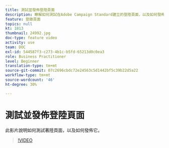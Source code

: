 ```yaml
---
title: 測試並發佈登陸頁面
description: 瞭解如何測試在Adobe Campaign Standard建立的登陸頁面，以及如何發佈。
feature: 登錄頁面
topics: null
kt: 1813
thumbnail: 24992.jpg
doc-type: feature video
activity: use
team: DOC
exl-id: 544587f3-c273-4b1c-b5fd-65213d0c0ea3
role: Business Practitioner
level: Beginner
translation-type: tm+mt
source-git-commit: 07c2696cbdc72e24563c5d1442bf5c39b22d5a22
workflow-type: tm+mt
source-wordcount: '46'
ht-degree: 30%

---
```


# 測試並發佈登陸頁面

此影片說明如何測試著陸頁面，以及如何發佈它。

>[!VIDEO](https://video.tv.adobe.com/v/24092?quality=12)

